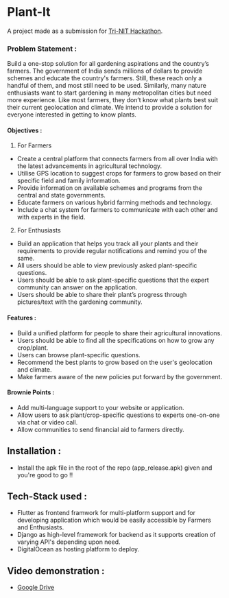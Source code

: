 
# Plant-It

A project made as a submission for [Tri-NIT Hackathon](https://unstop.com/hackathons/the-tri-nit-hackathon-national-institute-of-technology-nit-trichy-594092). 

### Problem Statement :

Build a one-stop solution for all gardening aspirations and the country’s farmers.
The government of India sends millions of dollars to provide schemes and educate the
country's farmers. Still, these reach only a handful of them, and most still need to be
used. Similarly, many nature enthusiasts want to start gardening in many metropolitan
cities but need more experience. Like most farmers, they don’t know what plants best
suit their current geolocation and climate. We intend to provide a solution for everyone
interested in getting to know plants.

#### Objectives :

1. For Farmers
- Create a central platform that connects farmers from all over India with the latest advancements in agricultural technology.
- Utilise GPS location to suggest crops for farmers to grow based on their specific field and family information.
- Provide information on available schemes and programs from the central and state governments.
- Educate farmers on various hybrid farming methods and technology.
- Include a chat system for farmers to communicate with each other and with experts in the field.

2. For Enthusiasts

- Build an application that helps you track all your plants and their requirements to provide regular notifications and remind you of the same.
- All users should be able to view previously asked plant-specific questions.
- Users should be able to ask plant-specific questions that the expert community can answer on the application.
- Users should be able to share their plant’s progress through pictures/text with the gardening community.

#### Features :
- Build a unified platform for people to share their agricultural innovations.
- Users should be able to find all the specifications on how to grow any crop/plant.
- Users can browse plant-specific questions.
- Recommend the best plants to grow based on the user's geolocation and climate.
- Make farmers aware of the new policies put forward by the government.

#### Brownie Points :
- Add multi-language support to your website or application.
- Allow users to ask plant/crop-specific questions to experts one-on-one via chat or video call.
- Allow communities to send financial aid to farmers directly.

## Installation : 

- Install the apk file in the root of the repo (app_release.apk) given and you're good to go !!

## Tech-Stack used :

- Flutter as frontend framwork for multi-platform support and for developing application which would be easily accessible by Farmers and Enthusiasts.
- Django as high-level framework for backend as it supports creation of varying API's depending upon need.
- DigitalOcean as hosting platform to deploy.

## Video demonstration :

- [Google Drive](https://drive.google.com/drive/folders/1_tMxXh83jFhXKZfxRnvDM6ycxYsFtC3w)

